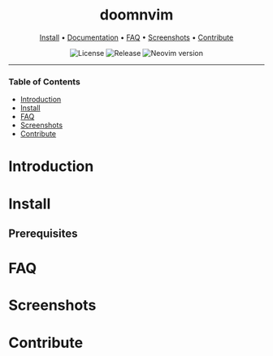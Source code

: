 <div align="center">

# doomnvim

[Install](#install) • [Documentation](#documentation) • [FAQ](#faq) • [Screenshots](#screenshots) • [Contribute](#contribute)

![License](https://img.shields.io/github/license/yttrion/doom-vim?color=green&style=flat-square)
![Release](https://img.shields.io/github/v/release/yttrion/doom-vim?include_prereleases&style=flat-square)
![Neovim version](https://img.shields.io/badge/Neovim-0.4_--_0.x-57A143?style=flat-square&logo=neovim)

---

</div>

### Table of Contents
- [Introduction](#introduction)
- [Install](#install)
- [FAQ](#faq)
- [Screenshots](#screenshots)
- [Contribute](#contribute)

# Introduction

# Install
## Prerequisites

# FAQ

# Screenshots

# Contribute

